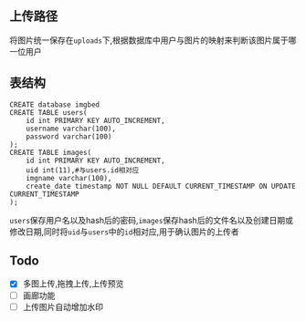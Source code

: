 ## 上传路径

将图片统一保存在`uploads`下,根据数据库中用户与图片的映射来判断该图片属于哪一位用户

## 表结构

```
CREATE database imgbed
CREATE TABLE users(
    id int PRIMARY KEY AUTO_INCREMENT,
    username varchar(100),
    password varchar(100)
);
CREATE TABLE images(
    id int PRIMARY KEY AUTO_INCREMENT,
    uid int(11),#与users.id相对应
    imgname varchar(100),
    create_date timestamp NOT NULL DEFAULT CURRENT_TIMESTAMP ON UPDATE CURRENT_TIMESTAMP
);
```

`users`保存用户名以及hash后的密码,`images`保存hash后的文件名以及创建日期或修改日期,同时将`uid`与`users`中的`id`相对应,用于确认图片的上传者

## Todo

* [x] 多图上传,拖拽上传,上传预览
* [ ] 画廊功能
* [ ] 上传图片自动增加水印
